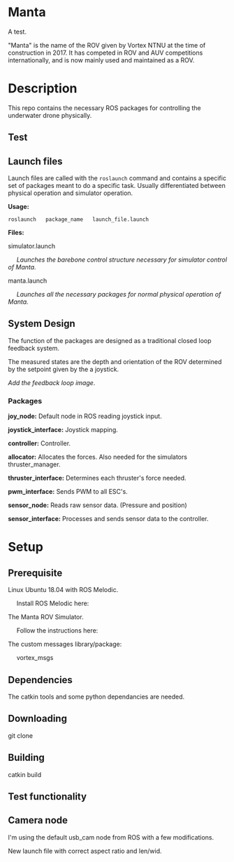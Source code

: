 # Manta
A test.

"Manta" is the name of the ROV given by Vortex NTNU at the time of construction in 2017.
It has competed in ROV and AUV competitions internationally, and is now mainly used and maintained as a ROV.

# Description
This repo contains the necessary ROS packages for controlling the underwater drone physically.

## Test

## Launch files
Launch files are called with the `roslaunch` command and contains a specific set of packages meant to do a specific task. Usually differentiated between physical operation and simulator operation.


**Usage:**

`roslaunch   package_name   launch_file.launch`

**Files:**

simulator.launch

&nbsp;&nbsp;&nbsp;&nbsp; *Launches the barebone control structure necessary for simulator control of Manta.*
  
manta.launch

&nbsp;&nbsp;&nbsp;&nbsp; *Launches all the necessary packages for normal physical operation of Manta.*

## System Design

The function of the packages are designed as a traditional closed loop feedback system.

The measured states are the depth and orientation of the ROV determined by the setpoint given by the a joystick.

*Add the feedback loop image*.

### Packages

**joy_node:** Default node in ROS reading joystick input.

**joystick_interface:** Joystick mapping.

**controller:** Controller.

**allocator:** Allocates the forces. Also needed for the simulators thruster_manager.

**thruster_interface:** Determines each thruster's force needed.

**pwm_interface:** Sends PWM to all ESC's.

**sensor_node:** Reads raw sensor data. (Pressure and position)

**sensor_interface:** Processes and sends sensor data to the controller.

# Setup

## Prerequisite

Linux Ubuntu 18.04 with ROS Melodic.

&nbsp;&nbsp;&nbsp;&nbsp; Install ROS Melodic here:

The Manta ROV Simulator.

&nbsp;&nbsp;&nbsp;&nbsp; Follow the instructions here:

The custom messages library/package:

&nbsp;&nbsp;&nbsp;&nbsp; vortex_msgs


## Dependencies

The catkin tools and some python dependancies are needed.

## Downloading

git clone

## Building

catkin build

## Test functionality

## Camera node

I'm using the default usb_cam node from ROS with a few modifications.

New launch file with correct aspect ratio and len/wid.
